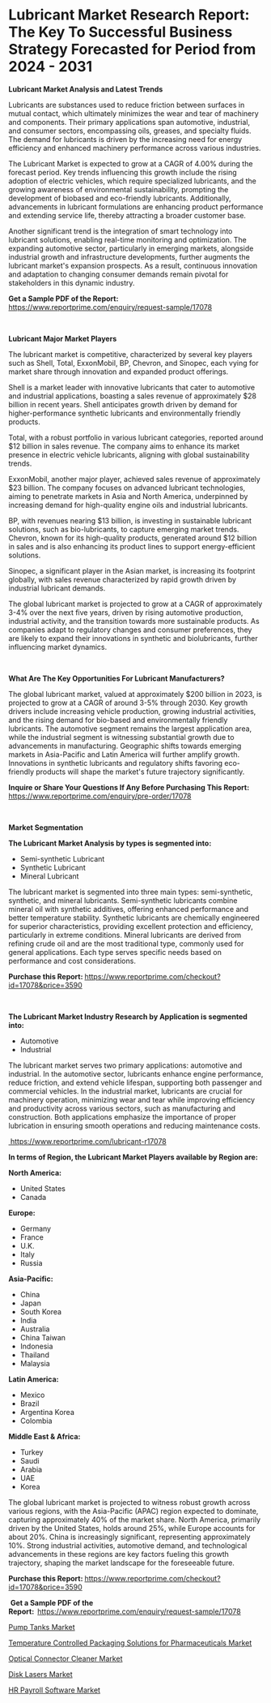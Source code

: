 <p><h1>Lubricant Market Research Report: The Key To Successful Business Strategy Forecasted for Period from 2024 - 2031</h1></p><p><strong>Lubricant Market Analysis and Latest Trends</strong></p>
<p><p>Lubricants are substances used to reduce friction between surfaces in mutual contact, which ultimately minimizes the wear and tear of machinery and components. Their primary applications span automotive, industrial, and consumer sectors, encompassing oils, greases, and specialty fluids. The demand for lubricants is driven by the increasing need for energy efficiency and enhanced machinery performance across various industries.</p><p>The Lubricant Market is expected to grow at a CAGR of 4.00% during the forecast period. Key trends influencing this growth include the rising adoption of electric vehicles, which require specialized lubricants, and the growing awareness of environmental sustainability, prompting the development of biobased and eco-friendly lubricants. Additionally, advancements in lubricant formulations are enhancing product performance and extending service life, thereby attracting a broader customer base.</p><p>Another significant trend is the integration of smart technology into lubricant solutions, enabling real-time monitoring and optimization. The expanding automotive sector, particularly in emerging markets, alongside industrial growth and infrastructure developments, further augments the lubricant market's expansion prospects. As a result, continuous innovation and adaptation to changing consumer demands remain pivotal for stakeholders in this dynamic industry.</p></p>
<p><strong>Get a Sample PDF of the Report:&nbsp;</strong> <a href="https://www.reportprime.com/enquiry/request-sample/17078?utm_campaign=1131&utm_medium=2&utm_source=Github&utm_content=ia&utm_term=24112024&utm_id=lubricant">https://www.reportprime.com/enquiry/request-sample/17078</a></p>
<p>&nbsp;</p>
<p><strong>Lubricant Major Market Players</strong></p>
<p><p>The lubricant market is competitive, characterized by several key players such as Shell, Total, ExxonMobil, BP, Chevron, and Sinopec, each vying for market share through innovation and expanded product offerings. </p><p>Shell is a market leader with innovative lubricants that cater to automotive and industrial applications, boasting a sales revenue of approximately $28 billion in recent years. Shell anticipates growth driven by demand for higher-performance synthetic lubricants and environmentally friendly products.</p><p>Total, with a robust portfolio in various lubricant categories, reported around $12 billion in sales revenue. The company aims to enhance its market presence in electric vehicle lubricants, aligning with global sustainability trends.</p><p>ExxonMobil, another major player, achieved sales revenue of approximately $23 billion. The company focuses on advanced lubricant technologies, aiming to penetrate markets in Asia and North America, underpinned by increasing demand for high-quality engine oils and industrial lubricants.</p><p>BP, with revenues nearing $13 billion, is investing in sustainable lubricant solutions, such as bio-lubricants, to capture emerging market trends. Chevron, known for its high-quality products, generated around $12 billion in sales and is also enhancing its product lines to support energy-efficient solutions.</p><p>Sinopec, a significant player in the Asian market, is increasing its footprint globally, with sales revenue characterized by rapid growth driven by industrial lubricant demands.</p><p>The global lubricant market is projected to grow at a CAGR of approximately 3-4% over the next five years, driven by rising automotive production, industrial activity, and the transition towards more sustainable products. As companies adapt to regulatory changes and consumer preferences, they are likely to expand their innovations in synthetic and biolubricants, further influencing market dynamics.</p></p>
<p>&nbsp;</p>
<p><strong>What Are The Key Opportunities For Lubricant Manufacturers?</strong></p>
<p><p>The global lubricant market, valued at approximately $200 billion in 2023, is projected to grow at a CAGR of around 3-5% through 2030. Key growth drivers include increasing vehicle production, growing industrial activities, and the rising demand for bio-based and environmentally friendly lubricants. The automotive segment remains the largest application area, while the industrial segment is witnessing substantial growth due to advancements in manufacturing. Geographic shifts towards emerging markets in Asia-Pacific and Latin America will further amplify growth. Innovations in synthetic lubricants and regulatory shifts favoring eco-friendly products will shape the market's future trajectory significantly.</p></p>
<p><strong>Inquire or Share Your Questions If Any Before Purchasing This Report:</strong> <a href="https://www.reportprime.com/enquiry/pre-order/17078?utm_campaign=1131&utm_medium=2&utm_source=Github&utm_content=ia&utm_term=24112024&utm_id=lubricant">https://www.reportprime.com/enquiry/pre-order/17078</a></p>
<p>&nbsp;</p>
<p><strong>Market Segmentation</strong></p>
<p><strong>The Lubricant Market Analysis by types is segmented into:</strong></p>
<p><ul><li>Semi-synthetic Lubricant</li><li>Synthetic Lubricant</li><li>Mineral Lubricant</li></ul></p>
<p><p>The lubricant market is segmented into three main types: semi-synthetic, synthetic, and mineral lubricants. Semi-synthetic lubricants combine mineral oil with synthetic additives, offering enhanced performance and better temperature stability. Synthetic lubricants are chemically engineered for superior characteristics, providing excellent protection and efficiency, particularly in extreme conditions. Mineral lubricants are derived from refining crude oil and are the most traditional type, commonly used for general applications. Each type serves specific needs based on performance and cost considerations.</p></p>
<p><strong>Purchase this Report:&nbsp;</strong><a href="https://www.reportprime.com/checkout?id=17078&price=3590&utm_campaign=1131&utm_medium=2&utm_source=Github&utm_content=ia&utm_term=24112024&utm_id=lubricant">https://www.reportprime.com/checkout?id=17078&price=3590</a></p>
<p>&nbsp;</p>
<p><strong>The Lubricant Market Industry Research by Application is segmented into:</strong></p>
<p><ul><li>Automotive</li><li>Industrial</li></ul></p>
<p><p>The lubricant market serves two primary applications: automotive and industrial. In the automotive sector, lubricants enhance engine performance, reduce friction, and extend vehicle lifespan, supporting both passenger and commercial vehicles. In the industrial market, lubricants are crucial for machinery operation, minimizing wear and tear while improving efficiency and productivity across various sectors, such as manufacturing and construction. Both applications emphasize the importance of proper lubrication in ensuring smooth operations and reducing maintenance costs.</p></p>
<p><a href="https://www.reportprime.com/lubricant-r17078?utm_campaign=1131&utm_medium=2&utm_source=Github&utm_content=ia&utm_term=24112024&utm_id=lubricant">&nbsp;https://www.reportprime.com/lubricant-r17078</a></p>
<p><strong>In terms of Region, the Lubricant Market Players available by Region are:</strong></p>
<p>
    <p> <strong> North America: </strong>
        <ul>
            <li>United States</li>
            <li>Canada</li>
        </ul>
        </p> 
    <p> <strong> Europe: </strong>
        <ul>
            <li>Germany</li>
            <li>France</li>
            <li>U.K.</li>
            <li>Italy</li>
            <li>Russia</li>
        </ul>
        </p> 
    <p> <strong> Asia-Pacific: </strong>
        <ul>
            <li>China</li>
            <li>Japan</li>
            <li>South Korea</li>
            <li>India</li>
            <li>Australia</li>
            <li>China Taiwan</li>
            <li>Indonesia</li>
            <li>Thailand</li>
            <li>Malaysia</li>
        </ul>
        </p> 
    <p> <strong> Latin America: </strong>
        <ul>
            <li>Mexico</li>
            <li>Brazil</li>
            <li>Argentina Korea</li>
            <li>Colombia</li>
        </ul>
        </p> 
    <p> <strong> Middle East & Africa: </strong>
        <ul>
            <li>Turkey</li>
            <li>Saudi</li>
            <li>Arabia</li>
            <li>UAE</li>
            <li>Korea</li>
        </ul>
    </p>
    </p>
<p><p>The global lubricant market is projected to witness robust growth across various regions, with the Asia-Pacific (APAC) region expected to dominate, capturing approximately 40% of the market share. North America, primarily driven by the United States, holds around 25%, while Europe accounts for about 20%. China is increasingly significant, representing approximately 10%. Strong industrial activities, automotive demand, and technological advancements in these regions are key factors fueling this growth trajectory, shaping the market landscape for the foreseeable future.</p></p>
<p><strong>Purchase this Report: </strong><a href="https://www.reportprime.com/checkout?id=17078&price=3590&utm_campaign=1131&utm_medium=2&utm_source=Github&utm_content=ia&utm_term=24112024&utm_id=lubricant">https://www.reportprime.com/checkout?id=17078&price=3590</a></p>
<p>&nbsp;<strong>Get a Sample PDF of the Report:&nbsp;&nbsp;</strong><a href="https://www.reportprime.com/enquiry/request-sample/17078?utm_campaign=1131&utm_medium=2&utm_source=Github&utm_content=ia&utm_term=24112024&utm_id=lubricant">https://www.reportprime.com/enquiry/request-sample/17078</a></p>
<p><strong></strong></p>
<p><p><a href="https://www.linkedin.com/pulse/global-pump-tanks-market-exploring-share-trends-future-dad5e?utm_campaign=1131&utm_medium=2&utm_source=Github&utm_content=ia&utm_term=24112024&utm_id=lubricant">Pump Tanks Market</a></p><p><a href="https://issuu.com/reportprime-2/docs/temperature-controlled-packaging-so_83c0d7e7c09524?utm_campaign=1131&utm_medium=2&utm_source=Github&utm_content=ia&utm_term=24112024&utm_id=lubricant">Temperature Controlled Packaging Solutions for Pharmaceuticals Market</a></p><p><a href="https://www.linkedin.com/pulse/global-optical-connector-cleaner-market-trends-insights-growth-dacrc?utm_campaign=1131&utm_medium=2&utm_source=Github&utm_content=ia&utm_term=24112024&utm_id=lubricant">Optical Connector Cleaner Market</a></p><p><a href="https://www.linkedin.com/pulse/regulatory-landscape-its-influence-global-disk-lasers-nwmte?utm_campaign=1131&utm_medium=2&utm_source=Github&utm_content=ia&utm_term=24112024&utm_id=lubricant">Disk Lasers Market</a></p><p><a href="https://issuu.com/reportprime-2/docs/hr-payroll-software-market-size-203_5aa870e5c520ec?utm_campaign=1131&utm_medium=2&utm_source=Github&utm_content=ia&utm_term=24112024&utm_id=lubricant">HR Payroll Software Market</a></p></p>